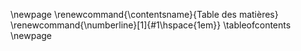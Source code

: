 \newpage
\renewcommand{\contentsname}{Table des matières}
\renewcommand{\numberline}[1]{#1\hspace{1em}}
\tableofcontents
\newpage
